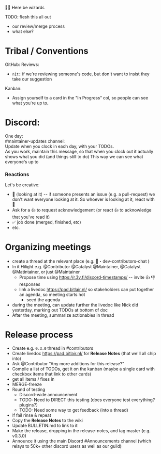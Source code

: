 🧙‍♀️ Here be wizards

TODO: flesh this all out

- our review/merge process
- what else?

# Tribal / Conventions

GitHub:
Reviews:
- `nit:` if we're reviewing someone's code, but don't want to insist they take our suggestion

Kanban:
- Assign yourself to a card in the "In Progress" col, so people can see what you're up to.


# Discord:

One day:  
#maintainer-updates channel:  
Update when you clock in each day, with your TODOs.  
As you work, maintain this message, so that when you clock out it actually shows what you did (and things still to do)
This way we can see what everyone's up to

### Reactions  
Let's be creative:
- 👀 (looking at it) -- if someone presents an issue (e.g. a pull-request) we don't want everyone looking at it.
    So whoever is looking at it, react with 👀
- Ask for a 👍 to request acknowledgement (or react 👍 to acknowledge that you've read it)
- ✅ job done (merged, finished, etc)
- etc.

# Organizing meetings

- create a thread at the relevant place (e.g. ⁠💬・dev-contributors-chat )
- In it Hilight e.g. @Contributor @Catalyst @Maintainer, @Catalyst @Matintainer, or just @Maintainer
    - Propose time using https://r.3v.fi/discord-timestamps/ -- invite 👍 👎 responses
    - link a livedoc https://pad.bitlair.nl/ so stakeholders can put together an agenda, so meeting starts hot
        - seed the agenda
- during the meeting, can update further the livedoc like Nick did yesterday, marking out TODOs at bottom of doc
- After the meeting, summarize actionables in thread


# Release process
- Create e.g. `0.3.0` thread in #contributors
- Create livedoc https://pad.bitlair.nl/ for **Release Notes** (that we'll all chip into)
- Ask @Contributor "Any more additions for this release?"
- Compile a list of TODOs, get it on the kanban (maybe a single card with checkbox items that link to other cards)
- get all items / fixes in
- MERGE-freeze
- Round of testing 
    - Discord-wide announcement
    - TODO: Need to DIRECT this testing (does everyone test everything? plugins?)
    - TODO: Need some way to get feedback (into a thread)
- If fail rinse & repeat
- Copy the **Release Notes** to the wiki
- Update BULLETIN.md to link to it
- Make the release, dropping in the release-notes, and tag master (e.g. v0.3.0)
- Announce it using the main Discord #Announcements channel (which relays to 50k+ other discord users as well as our guild)
